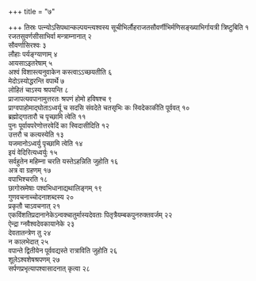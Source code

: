+++
title = "७"

+++
तिस्रः पत्न्योऽसिपथान्कल्पयन्त्यश्वस्य सूचीभिर्लौहराजतसौवर्णीभिर्मणिसङ्ख्याभिर्गायत्री त्रिष्टुबिति १  
रजतसुवर्णसीसाभिर्वा मन्त्राम्नानात् २  
सौवर्णासिरश्वः ३  
लौहाः पर्यङ्ग्याणाम् ४  
आयसाऽइतरेषाम् ५  
अश्वं विशास्त्यनुवाकेन कस्त्वाऽऽच्छयतीति ६  
मेदोऽस्योद्धरन्ति वपार्थे ७  
लोहितं चाऽस्य श्रपयन्ति ८  
प्राजापत्यवपानामुत्तरतः श्रपणं होमो हविषश्च ९  
प्राग्वपाहोमाद्घोताऽध्वर्यू च सदसि संवदेते चतसृभिः कः स्विदेकाकीति पूर्ववत् १०  
ब्रह्मोद्गातारौ च पृच्छामि त्वेति ११  
पुनः पूर्वावपरेणोत्तरवेदिं का स्विदासीदिति १२  
उत्तरौ च कत्यस्येति १३  
यजमानोऽध्वर्यु पृच्छामि त्वेति १४  
इयं वेदिरित्यध्वर्युः १५  
सर्वहुतेन महिम्ना चरति यस्तेऽहन्निति जुहोति १६  
अत्र वा ग्रहणम् १७  
वपाभिश्चरति १८  
छागोस्रमेषाः पश्वभिधानाद्यथालिङ्गम् १९  
गुणवचनाच्चोदनाशब्दस्य २०  
प्रकृतौ चाऽवचनात् २१  
एकविंशतिप्रदानानेकेऽन्वक्चातुर्मास्यदेवताः पितृत्रैयम्बकपुनरुक्तवर्जम् २२  
ऐन्द्रा ग्नवैश्वदेवकायानेके २३  
देवतातन्त्रेण तु २४  
न कालभेदात् २५  
वपान्ते द्वितीयेन पूर्ववद्यस्ते रात्राविति जुहोति २६  
शूलेऽश्वशेषश्रपणम् २७  
सर्पणप्रभृत्यापश्वासादनात् कृत्वा २८  

